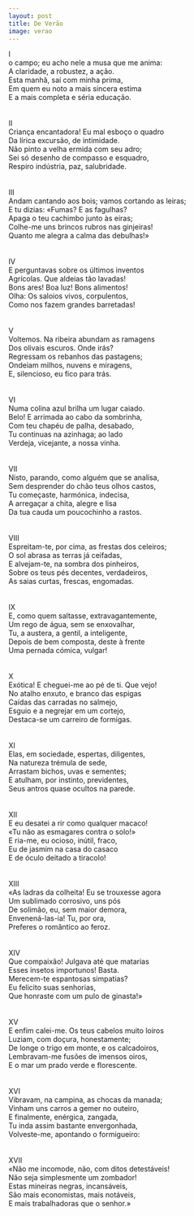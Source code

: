 ```yaml
---
layout: post
title: De Verão
image: verao
---
```

I  
<span class="caps" alt="N"></span>o campo; eu acho nele a musa que me anima:  
A claridade, a robustez, a ação.  
Esta manhã, saí com minha prima,  
Em quem eu noto a mais sincera estima  
E a mais completa e séria educação.  
<br/><br/>
II  
Criança encantadora! Eu mal esboço o quadro  
Da lírica excursão, de intimidade.  
Não pinto a velha ermida com seu adro;  
Sei só desenho de compasso e esquadro,  
Respiro indústria, paz, salubridade.  
<br/><br/>
III  
Andam cantando aos bois; vamos cortando as leiras;  
E tu dizias: «Fumas? E as fagulhas?  
Apaga o teu cachimbo junto às eiras;  
Colhe-me uns brincos rubros nas ginjeiras!  
Quanto me alegra a calma das debulhas!»  
<br/><br/>
IV  
E perguntavas sobre os últimos inventos  
Agrícolas. Que aldeias tão lavadas!  
Bons ares! Boa luz! Bons alimentos!  
Olha: Os saloios vivos, corpulentos,  
Como nos fazem grandes barretadas!  
<br/><br/>
V  
Voltemos. Na ribeira abundam as ramagens  
Dos olivais escuros. Onde irás?  
Regressam os rebanhos das pastagens;  
Ondeiam milhos, nuvens e miragens,  
E, silencioso, eu fico para trás.  
<br/><br/>
VI  
Numa colina azul brilha um lugar caiado.  
Belo! E arrimada ao cabo da sombrinha,  
Com teu chapéu de palha, desabado,  
Tu continuas na azinhaga; ao lado  
Verdeja, vicejante, a nossa vinha.  
<br/><br/>
VII  
Nisto, parando, como alguém que se analisa,  
Sem desprender do chão teus olhos castos,  
Tu começaste, harmónica, indecisa,  
A arregaçar a chita, alegre e lisa  
Da tua cauda um poucochinho a rastos.  
<br/><br/>
VIII  
Espreitam-te, por cima, as frestas dos celeiros;  
O sol abrasa as terras já ceifadas,  
E alvejam-te, na sombra dos pinheiros,  
Sobre os teus pés decentes, verdadeiros,  
As saias curtas, frescas, engomadas.  
<br/><br/>
IX  
E, como quem saltasse, extravagantemente,  
Um rego de água, sem se enxovalhar,  
Tu, a austera, a gentil, a inteligente,  
Depois de bem composta, deste à frente  
Uma pernada cómica, vulgar!  
<br/><br/>
X  
Exótica! E cheguei-me ao pé de ti. Que vejo!  
No atalho enxuto, e branco das espigas  
Caídas das carradas no salmejo,  
Esguio e a negrejar em um cortejo,  
Destaca-se um carreiro de formigas.  
<br/><br/>
XI  
Elas, em sociedade, espertas, diligentes,  
Na natureza trémula de sede,  
Arrastam bichos, uvas e sementes;  
E atulham, por instinto, previdentes,  
Seus antros quase ocultos na parede.  
<br/><br/>
XII  
E eu desatei a rir como qualquer macaco!  
«Tu não as esmagares contra o solo!»  
E ria-me, eu ocioso, inútil, fraco,  
Eu de jasmim na casa do casaco  
E de óculo deitado a tiracolo!  
<br/><br/>
XIII  
«As ladras da colheita! Eu se trouxesse agora  
Um sublimado corrosivo, uns pós  
De solimão, eu, sem maior demora,  
Envenená-las-ia! Tu, por ora,  
Preferes o romântico ao feroz.  
<br/><br/>
XIV  
Que compaixão! Julgava até que matarias  
Esses insetos importunos! Basta.  
Merecem-te espantosas simpatias?  
Eu felicito suas senhorias,  
Que honraste com um pulo de ginasta!»  
<br/><br/>
XV  
E enfim calei-me. Os teus cabelos muito loiros  
Luziam, com doçura, honestamente;  
De longe o trigo em monte, e os calcadoiros,  
Lembravam-me fusões de imensos oiros,  
E o mar um prado verde e florescente.  
<br/><br/>
XVI  
Vibravam, na campina, as chocas da manada;  
Vinham uns carros a gemer no outeiro,  
E finalmente, enérgica, zangada,  
Tu inda assim bastante envergonhada,  
Volveste-me, apontando o formigueiro:  
<br/><br/>
XVII  
«Não me incomode, não, com ditos detestáveis!  
Não seja simplesmente um zombador!  
Estas mineiras negras, incansáveis,  
São mais economistas, mais notáveis,  
E mais trabalhadoras que o senhor.»  